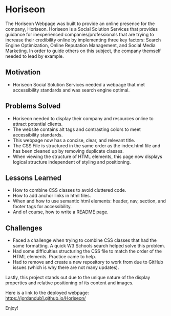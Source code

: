 # Horiseon

The Horiseon Webpage was built to provide an online presence for the company, Horiseon. Horiseon is a Social Solution Services that provides guidance for inexperienced companies/professionals that are trying to increase their credibility online by implementing three key factors: Search Engine Optimization, Online Reputation Management, and Social Media Marketing. In order to guide others on this subject, the company themself needed to lead by example. 

## Motivation

* Horiseon Social Solution Services needed a webpage that met accessibility standards and was search engine optimal.

## Problems Solved

* Horiseon needed to display their company and resources online to attract potential clients. 
* The website contains alt tags and contrasting colors to meet accessibility standards.
* This webpage now has a concise, clear, and relevant title.
* The CSS File is structured in the same order as the index.html file and has been cleaned up by removing duplicate classes.
* When viewing the structure of HTML elements, this page now displays logical structure independent of styling and positioning.

## Lessons Learned

* How to combine CSS classes to avoid cluttered code.
* How to add anchor links in html files.
* When and how to use semantic html elements: header, nav, section, and footer tags for accessibility.
* And of course, how to write a README page.
  
## Challenges

* Faced a challenge when trying to combine CSS classes that had the same formatting. A quick W3 Schools search helped solve this problem.
* Had some difficulties structuring the CSS file to match the order of the HTML elements. Practice came to help.
* Had to remove and create a new repository to work from due to GitHub issues (which is why there are not many updates).

Lastly, this project stands out due to the unique nature of the display properties and relative positioning of its content and images. 
  
Here is a link to the deployed webpage: https://jordandub1.github.io/Horiseon/

Enjoy!